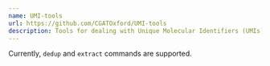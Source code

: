 ```yaml
---
name: UMI-tools
url: https://github.com/CGATOxford/UMI-tools
description: Tools for dealing with Unique Molecular Identifiers (UMIs)/(RMTs) and scRNA-Seq barcodes
---
```


Currently, `dedup` and `extract` commands are supported.
